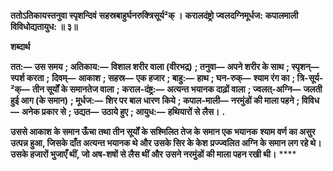 **ततोऽतिकायस्तनुवा स्पृशन्दिवं** **सहस्रबाहुर्घनरुक्त्रिसूर्य²क् ।** **करालदंष्ट्रो ज्वलदग्निमूर्धज:** **कपालमाली विविधोद्यतायुध: ॥ ३॥** 

**शब्दार्थ** 

**तत:—** **उस समय** **; अतिकाय:—** **विशाल शरीर वाला (वीरभद्र)** **; तनुवा—** **अपने शरीर के साथ** **; स्पृशन्—** **स्पर्श करता** **;** **दिवम्—** **आकाश** **; सहस्र—** **एक हजार** **; बाहु:—** **हाथ** **; घन-रुक्—** **श्याम रंग का** **; त्रि-सूर्य-²क्—** **तीन सूर्यों के समानतेज वाला** **;** **कराल-दंष्ट्र:—** **अत्यन्त भयानक दाढ़ों वाला** **; ज्वलत्-अग्नि—** **जलती हुई आग (के समान)** **; मूर्धज:—** **शिर पर बाल धारण** **किये** **; कपाल-माली—** **नरमुंडों की माला पहने** **; विविध—** **अनेक प्रकार से** **; उद्यत—** **उठाये हुए** **; आयुध:—** **हथियारों से लैस।** **.** 

**उससे आकाश के समान ऊँचा तथा तीन सूर्यों के सश्मिलित तेज के समान एक भयानक** **श्याम वर्ण का असुर उत्पन्न हुआ, जिसके दाँत अत्यन्त भयानक थे और उसके सिर के केश** **प्रज्ज्वलित अग्नि के समान लग रहे थे। उसके हजारों भुजाएँ थीं, जो अष-शषों से लैस थीं और** **उसने नरमुंडों की माला पहन रखी थी।** **** 